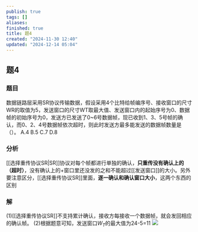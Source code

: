 ```yaml
---
publish: true
tags: []
aliases: 
finished: true
title: 题4
created: "2024-11-30 12:40"
updated: "2024-12-14 05:04"
---
```

## 题4
### 题目
数据链路层采用SR协议传输数据，假设采用4个比特给帧编序号、接收窗口的尺寸WR的取值为5，发送窗口的尺寸WT取最大值、发送窗口内的起始序号为0、数据帧的初始序号为0，发送方已发送了0~6号数据帧，现已收到1、3、5号帧的确认，而0、2、4号数据帧依次超时，则此时发送方最多能发送的数据帧数量是（）。
A.4
B.5
C.7
D.8
### 分析
[[选择重传协议SR|SR]]协议对每个帧都进行单独的确认，**只重传没有确认上的（超时）**，没有确认上的+窗口里还没发的之和不能超过[[发送窗口]]的大小。另外要注意区分，[[选择重传协议SR]]里面，**逐一确认和确认窗口大小**，这两个东西的区别
### 解
(1)[[选择重传协议SR]]不支持累计确认，接收方每接收一个数据帧，就会发回相应的确认帧。
(2)根据题意可知，发送窗口$W_{T}$的最大值为24-5=11
![](https://img.hwenyi.live/202411302232316.webp)
